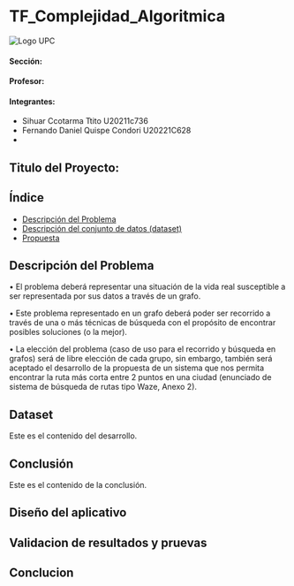 # TF_Complejidad_Algoritmica

![Logo UPC](https://static.wikia.nocookie.net/logopedia/images/2/2d/UPC-Logo-Actual.png/revision/latest/scale-to-width-down/384?cb=20230305155749&path-prefix=es)

#### Sección:
#### Profesor: 
#### Integrantes:
- Sihuar Ccotarma Ttito U20211c736
- Fernando Daniel Quispe Condori U20221C628
- 

## Titulo del Proyecto:

## Índice

- [Descripción del Problema](#descripción-del-problema)
- [Descripción del conjunto de datos (dataset)](#Dataset)
- [Propuesta](#Conclusión)

## Descripción del Problema
• El problema deberá representar una situación de la vida real susceptible a ser representada por sus datos a través de un grafo. 
    
• Este problema representado en un grafo deberá poder ser recorrido a través de una o más técnicas de búsqueda con el propósito de encontrar posibles soluciones (o la mejor).

• La elección del problema (caso de uso para el recorrido y búsqueda en grafos) será de libre elección de cada grupo, sin embargo, también será aceptado el desarrollo de la propuesta de un sistema que nos permita encontrar la ruta más corta entre 2 puntos en una ciudad (enunciado de sistema de búsqueda de rutas tipo Waze, Anexo 2).

## Dataset
Este es el contenido del desarrollo.

## Conclusión
Este es el contenido de la conclusión.

## Diseño del aplicativo 

## Validacion de resultados y pruevas

## Conclucion
